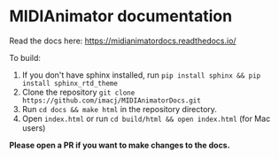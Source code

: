MIDIAnimator documentation
=======================================

Read the docs here: https://midianimatordocs.readthedocs.io/

To build:
1. If you don't have sphinx installed, run `pip install sphinx && pip install sphinx_rtd_theme`
2. Clone the repository `git clone https://github.com/imacj/MIDIAnimatorDocs.git`
3. Run `cd docs && make html` in the repository directory.
4. Open `index.html` or run `cd build/html && open index.html` (for Mac users)

**Please open a PR if you want to make changes to the docs.**